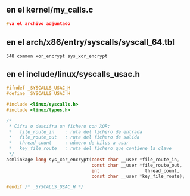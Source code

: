 ## en el kernel/my_calls.c
```c
#va el archivo adjuntado
```

## en el arch/x86/entry/syscalls/syscall_64.tbl
```plaintext
548 common xor_encrypt sys_xor_encrypt
```

## en el include/linux/syscalls_usac.h
```c
#ifndef _SYSCALLS_USAC_H
#define _SYSCALLS_USAC_H

#include <linux/syscalls.h>
#include <linux/types.h>

/*
 * Cifra o descifra un fichero con XOR:
 *   file_route_in    : ruta del fichero de entrada
 *   file_route_out   : ruta del fichero de salida
 *   thread_count     : número de hilos a usar
 *   key_file_route   : ruta del fichero que contiene la clave
 */
asmlinkage long sys_xor_encrypt(const char __user *file_route_in,
                                const char __user *file_route_out,
                                int                 thread_count,
                                const char __user *key_file_route);

#endif /* _SYSCALLS_USAC_H */

```